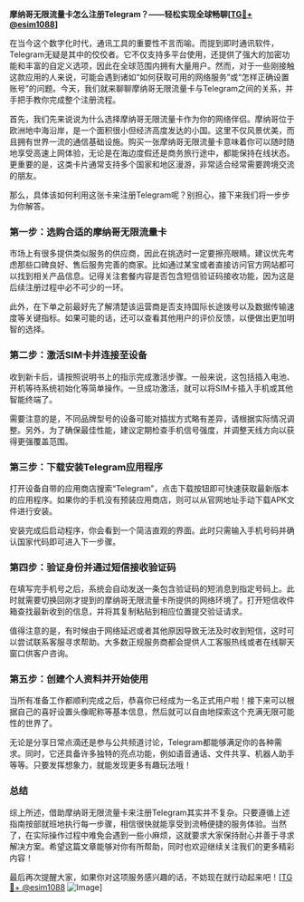 **摩纳哥无限流量卡怎么注册Telegram？——轻松实现全球畅聊[[TG💪+ @esim1088](https://t.me/s/esim1088)]**

在当今这个数字化时代，通讯工具的重要性不言而喻。而提到即时通讯软件，Telegram无疑是其中的佼佼者。它不仅支持多平台使用，还提供了强大的加密功能和丰富的自定义选项，因此在全球范围内拥有大量用户。然而，对于一些刚接触这款应用的人来说，可能会遇到诸如“如何获取可用的网络服务”或“怎样正确设置账号”的问题。今天，我们就来聊聊摩纳哥无限流量卡与Telegram之间的关系，并手把手教你完成整个注册流程。

首先，我们先来说说为什么选择摩纳哥无限流量卡作为你的网络伴侣。摩纳哥位于欧洲地中海沿岸，是一个面积很小但经济高度发达的小国。这里不仅风景优美，而且拥有世界一流的通信基础设施。购买一张摩纳哥无限流量卡意味着你可以随时随地享受高速上网体验，无论是在海边度假还是商务旅行途中，都能保持在线状态。更重要的是，这类卡片通常支持多个国家和地区漫游，非常适合经常需要跨境交流的朋友。

那么，具体该如何利用这张卡来注册Telegram呢？别担心，接下来我们将一步步为你解答。

### 第一步：选购合适的摩纳哥无限流量卡

市场上有很多提供类似服务的供应商，因此在挑选时一定要擦亮眼睛。建议优先考虑那些口碑良好、售后服务完善的商家。比如通过某宝或者直接访问官方网站都可以找到相关产品信息。记得关注套餐内容是否包含短信验证码接收功能，因为这是后续注册过程中必不可少的一环。

此外，在下单之前最好先了解清楚该运营商是否支持国际长途拨号以及数据传输速度等关键指标。如果可能的话，还可以查看其他用户的评价反馈，以便做出更加明智的选择。

### 第二步：激活SIM卡并连接至设备

收到新卡后，请按照说明书上的指示完成激活步骤。一般来说，这包括插入电池、开机等待系统初始化等简单操作。一旦成功激活，就可以将SIM卡插入手机或其他智能终端了。

需要注意的是，不同品牌型号的设备可能对插拔方式略有差异，请根据实际情况调整。另外，为了确保最佳性能，建议定期检查手机信号强度，并调整天线方向以获得更强覆盖范围。

### 第三步：下载安装Telegram应用程序

打开设备自带的应用商店搜索“Telegram”，点击下载按钮即可快速获取最新版本的应用程序。如果你的手机没有预装应用商店，则可以从官网地址手动下载APK文件进行安装。

安装完成后启动程序，你会看到一个简洁直观的界面。此时只需输入手机号码并确认国家代码即可进入下一步骤。

### 第四步：验证身份并通过短信接收验证码

在填写完手机号之后，系统会自动发送一条包含验证码的短消息到指定号码上。此时就需要切换回刚才提到的摩纳哥无限流量卡所提供的网络环境了。打开短信收件箱查找最新收到的信息，并将其复制粘贴到相应位置提交验证请求。

值得注意的是，有时候由于网络延迟或者其他原因导致无法及时收到短信，这时可以尝试联系客服寻求帮助。大多数正规服务商都会提供人工客服热线或者在线聊天窗口供客户咨询。

### 第五步：创建个人资料并开始使用

当所有准备工作都顺利完成之后，恭喜你已经成为一名正式用户啦！接下来可以根据自己的喜好设置头像昵称等基本信息，然后就可以自由地探索这个充满无限可能性的世界了。

无论是分享日常点滴还是参与公共频道讨论，Telegram都能够满足你的各种需求。同时，它还具备许多独特的亮点功能，例如语音通话、文件共享、机器人助手等等。只要发挥想象力，就能发现更多有趣玩法哦！

### 总结

综上所述，借助摩纳哥无限流量卡来注册Telegram其实并不复杂。只要遵循上述指南按部就班地执行每一步骤，相信很快就能享受到流畅便捷的服务体验。当然了，在实际操作过程中难免会遇到一些小麻烦，这就要求大家保持耐心并善于寻求解决方案。希望这篇文章能够对你有所帮助，同时也欢迎继续关注我们的更多精彩内容！

最后再次提醒大家，如果你对这项服务感兴趣的话，不妨现在就行动起来吧！[[TG💪+ @esim1088](https://t.me/s/esim1088) ![Image](https://i.postimg.cc/4NQfJmqS/Snipaste-2025-05-13-00-14-12.png)]